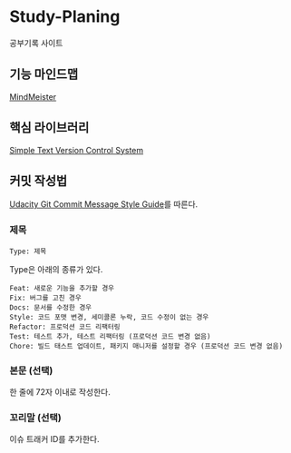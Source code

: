 # Study-Planing
공부기록 사이트

## 기능 마인드맵
[MindMeister](https://www.mindmeister.com/1208278042?t=ZaUE9Qsx9R)

## 핵심 라이브러리
[Simple Text Version Control System](https://github.com/KapiteinRo/muq)

## 커밋 작성법

[Udacity Git Commit Message Style Guide](https://udacity.github.io/git-styleguide/)를 따른다.

### 제목 

`Type: 제목`

Type은 아래의 종류가 있다.

```text
Feat: 새로운 기능을 추가할 경우
Fix: 버그를 고친 경우
Docs: 문서를 수정한 경우
Style: 코드 포맷 변경, 세미콜론 누락, 코드 수정이 없는 경우
Refactor: 프로덕션 코드 리팩터링
Test: 테스트 추가, 테스트 리팩터링 (프로덕션 코드 변경 없음)
Chore: 빌드 태스트 업데이트, 패키지 매니저를 설정할 경우 (프로덕션 코드 변경 없음)
```

### 본문 (선택)

한 줄에 72자 이내로 작성한다.

### 꼬리말 (선택)

이슈 트래커 ID를 추가한다.
